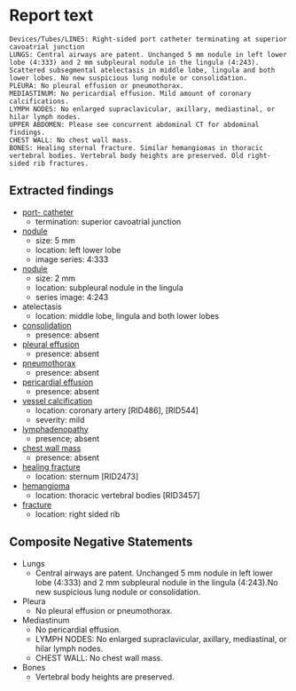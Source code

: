 # Report text

```text
Devices/Tubes/LINES: Right-sided port catheter terminating at superior cavoatrial junction
LUNGS: Central airways are patent. Unchanged 5 mm nodule in left lower lobe (4:333) and 2 mm subpleural nodule in the lingula (4:243). Scattered subsegmental atelectasis in middle lobe, lingula and both lower lobes. No new suspicious lung nodule or consolidation.
PLEURA: No pleural effusion or pneumothorax.
MEDIASTINUM: No pericardial effusion. Mild amount of coronary calcifications.
LYMPH NODES: No enlarged supraclavicular, axillary, mediastinal, or hilar lymph nodes.
UPPER ABDOMEN: Please see concurrent abdominal CT for abdominal findings.
CHEST WALL: No chest wall mass.
BONES: Healing sternal fracture. Similar hemangiomas in thoracic vertebral bodies. Vertebral body heights are preserved. Old right-sided rib fractures.
```

## Extracted findings

- [port- catheter](../../definitions/hood/tunneled-port-catheter.json)
  - termination: superior cavoatrial junction
- [nodule](../../definitions/hood/adrenal-nodule.json)
  - size: 5 mm
  - location: left lower lobe
  - image series: 4:333
- [nodule](../../definitions/hood/adrenal-nodule.json)
  - size: 2 mm
  - location: subpleural nodule in the lingula
  - series image: 4:243
- atelectasis
  - location: middle lobe, lingula and both lower lobes
- [consolidation](../../definitions/smartreporting/consolidation.txt)
  - presence: absent
- [pleural effusion](../../definitions/hood/pleural-effusion.json)
  - presence: absent
- [pneumothorax](../../definitions/hood/pneumothorax.json)
  - presence: absent
- [pericardial effusion](../../definitions/hood/pericardial-effusion.json)
  - presence: absent
- [vessel calcification](../../definitions/nuance/coronary_artery_calcification.json)
  - location: coronary artery \[RID486\], \[RID544\]
  - severity: mild
- [lymphadenopathy](../../definitions/hood/mediastinal-lymph-nodes.json)
  - presence; absent
- [chest wall mass](../../definitions/hood/chest-wall.json)  
  - presence: absent
- [healing fracture](../../definitions/nuance/sternum_fracture.json)
  - location: sternum \[RID2473\]
- [hemangioma](../../definitions/nuance/thoracic_spine_hemangioma.json)
  - location: thoracic vertebral bodies \[RID3457\]
- [fracture](../../definitions/hood/rib-fracture.json)
  - location: right sided rib

## Composite Negative Statements

- Lungs
  - Central airways are patent. Unchanged 5 mm nodule in left lower lobe (4:333) and 2 mm subpleural nodule in the lingula (4:243).No new suspicious lung nodule or consolidation.
- Pleura
  - No pleural effusion or pneumothorax.
- Mediastinum
  - No pericardial effusion.
  - LYMPH NODES: No enlarged supraclavicular, axillary, mediastinal, or hilar lymph nodes.
  - CHEST WALL: No chest wall mass.
- Bones
  - Vertebral body heights are preserved.
  